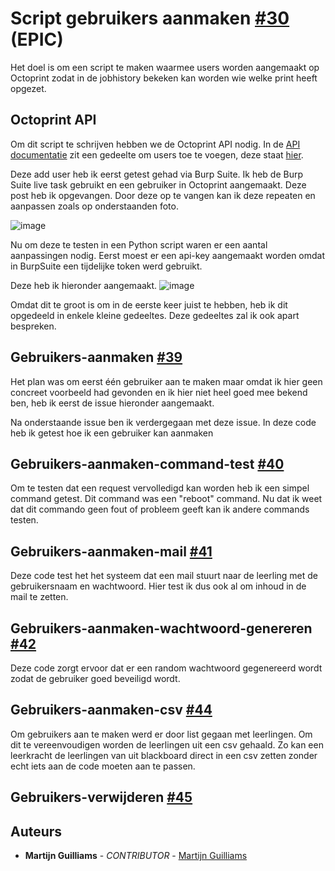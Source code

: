 # Script gebruikers aanmaken [#30](https://github.com/12003586/PEM-3D-printer/issues/3) (EPIC)

Het doel is om een script te maken waarmee users worden aangemaakt op Octoprint zodat in de jobhistory bekeken kan worden wie welke print heeft opgezet.

## Octoprint API

Om dit script te schrijven hebben we de Octoprint API nodig. In de [API documentatie](https://docs.octoprint.org/en/master/api/index.html) zit een gedeelte om users toe te voegen, deze staat [hier](https://docs.octoprint.org/en/master/api/access.html#add-a-new-user).

Deze add user heb ik eerst getest gehad via Burp Suite. Ik heb de Burp Suite live task gebruikt en een gebruiker in Octoprint aangemaakt. Deze post heb ik opgevangen. Door deze op te vangen kan ik deze repeaten en aanpassen zoals op onderstaanden foto. 

![image](https://user-images.githubusercontent.com/56915229/197717837-eae960e3-e08e-46df-a6cd-3b641e2c6455.png)

Nu om deze te testen in een Python script waren er een aantal aanpassingen nodig. Eerst moest er een api-key aangemaakt worden omdat in BurpSuite een tijdelijke token werd gebruikt.

Deze heb ik hieronder aangemaakt.
![image](https://user-images.githubusercontent.com/56915229/205618198-82cc0535-2f79-4d14-b241-895749606ce8.png)

Omdat dit te groot is om in de eerste keer juist te hebben, heb ik dit opgedeeld in enkele kleine gedeeltes. Deze gedeeltes zal ik ook apart bespreken.

## Gebruikers-aanmaken [#39](https://github.com/12003586/PEM-3D-printer/issues/39)
Het plan was om eerst één gebruiker aan te maken maar omdat ik hier geen concreet voorbeeld had gevonden en ik hier niet heel goed mee bekend ben, heb ik eerst de issue hieronder aangemaakt.

Na onderstaande issue ben ik verdergegaan met deze issue. In deze code heb ik getest hoe ik een gebruiker kan aanmaken

## Gebruikers-aanmaken-command-test [#40](https://github.com/12003586/PEM-3D-printer/issues/40)
Om te testen dat een request vervolledigd kan worden heb ik een simpel command getest. Dit command was een "reboot" command. Nu dat ik weet dat dit commando geen fout of probleem geeft kan ik andere commands testen.

## Gebruikers-aanmaken-mail [#41](https://github.com/12003586/PEM-3D-printer/issues/41)
Deze code test het het systeem dat een mail stuurt naar de leerling met de gebruikersnaam en wachtwoord. Hier test ik dus ook al om inhoud in de mail te zetten.

## Gebruikers-aanmaken-wachtwoord-genereren [#42](https://github.com/12003586/PEM-3D-printer/issues/42)
Deze code zorgt ervoor dat er een random wachtwoord gegenereerd wordt zodat de gebruiker goed beveiligd wordt.

## Gebruikers-aanmaken-csv [#44](https://github.com/12003586/PEM-3D-printer/issues/44)
Om gebruikers aan te maken werd er door list gegaan met leerlingen. Om dit te vereenvoudigen worden de leerlingen uit een csv gehaald. Zo kan een leerkracht de leerlingen van uit blackboard direct in een csv zetten zonder echt iets aan de code moeten aan te passen.

## Gebruikers-verwijderen [#45](https://github.com/12003586/PEM-3D-printer/issues/45)


## Auteurs
- **Martijn Guilliams** - _CONTRIBUTOR_ - [Martijn Guilliams](https://github.com/MartijnGuilliamsPXL)